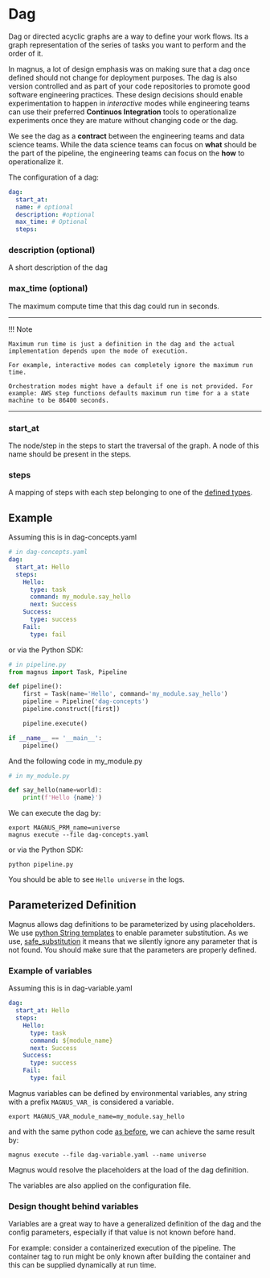 # Dag

Dag or directed acyclic graphs are a way to define your work flows. Its a graph representation of the series of
tasks you want to perform and the order of it.

In magnus, a lot of design emphasis was on making sure that a dag once defined should not change for
deployment purposes. The dag is also version controlled and as part of your code repositories to promote good
software engineering practices. These design decisions should enable experimentation to happen in
*interactive* modes while engineering teams can use their preferred **Continuos Integration** tools to
operationalize experiments once they are mature without changing code or the dag.

We see the dag as a **contract** between the engineering teams and data science teams. While the data science teams
can focus on **what** should be the part of the pipeline, the engineering teams can focus on the
**how** to operationalize it.

The configuration of a dag:
```yaml
dag:
  start_at:
  name: # optional
  description: #optional
  max_time: # Optional
  steps:
```

### description (optional)

A short description of the dag

### max_time (optional)

The maximum compute time that this dag could run in seconds.

---
!!! Note

    Maximum run time is just a definition in the dag and the actual implementation depends upon the mode of execution.

    For example, interactive modes can completely ignore the maximum run time.

    Orchestration modes might have a default if one is not provided. For example: AWS step functions defaults maximum run time for a a state machine to be 86400 seconds.
---

### start_at

The node/step in the steps to start the traversal of the graph.
A node of this name should be present in the steps.

### steps

A mapping of steps with each step belonging to one of the [defined types](nodes.md).

## Example
Assuming this is in dag-concepts.yaml
```yaml
# in dag-concepts.yaml
dag:
  start_at: Hello
  steps:
    Hello:
      type: task
      command: my_module.say_hello
      next: Success
    Success:
      type: success
    Fail:
      type: fail
```

or via the Python SDK:

```python
# in pipeline.py
from magnus import Task, Pipeline

def pipeline():
    first = Task(name='Hello', command='my_module.say_hello')
    pipeline = Pipeline('dag-concepts')
    pipeline.construct([first])

    pipeline.execute()

if __name__ == '__main__':
    pipeline()
```

And the following code in my_module.py
```python
# in my_module.py

def say_hello(name=world):
    print(f'Hello {name}')
```

We can execute the dag by:
```shell
export MAGNUS_PRM_name=universe
magnus execute --file dag-concepts.yaml
```

or via the Python SDK:
```
python pipeline.py
```

You should be able to see ```Hello universe``` in the logs.

## Parameterized Definition

Magnus allows dag definitions to be parameterized by using placeholders. We use [python String templates](https://docs.python.org/3.7/library/string.html#template-strings) to enable parameter substitution. As we use, [safe_substitution](https://docs.python.org/3.7/library/string.html#string.Template.safe_substitute) it means that we silently ignore any parameter that is not found.
You should make sure that the parameters are properly defined.

### Example of variables
Assuming this is in dag-variable.yaml
```yaml
dag:
  start_at: Hello
  steps:
    Hello:
      type: task
      command: ${module_name}
      next: Success
    Success:
      type: success
    Fail:
      type: fail
```

Magnus variables can be defined by environmental variables, any string with a prefix ```MAGNUS_VAR_``` is considered a
variable.

```shell
export MAGNUS_VAR_module_name=my_module.say_hello
```
and with the same python code [as before](#example), we can achieve the same result by:
```shell
magnus execute --file dag-variable.yaml --name universe
```

Magnus would resolve the placeholders at the load of the dag definition.

The variables are also applied on the configuration file.

### Design thought behind variables

Variables are a great way to have a generalized definition of the dag and the config parameters, especially if that
value is not known before hand.

For example: consider a containerized execution of the pipeline. The container tag to run might be only known after
building the container and this can be supplied dynamically at run time.
